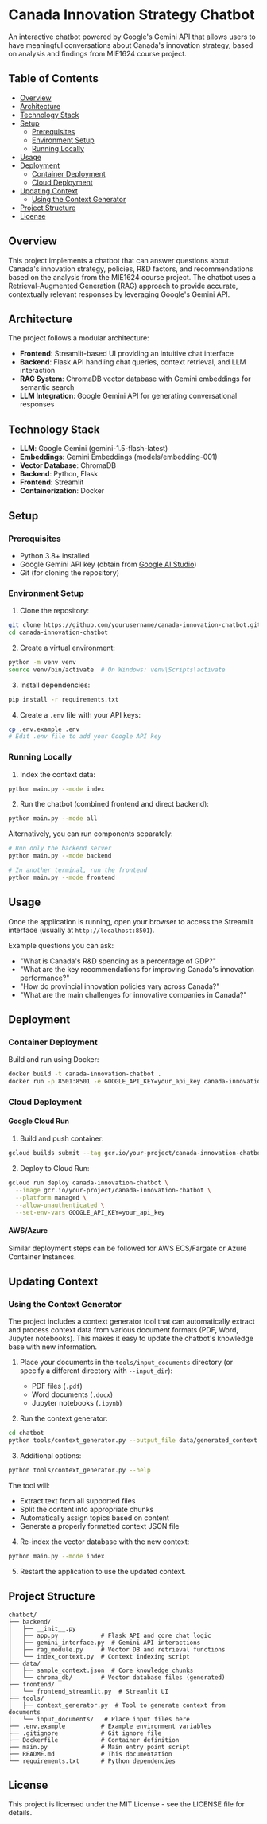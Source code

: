 # Canada Innovation Strategy Chatbot

An interactive chatbot powered by Google's Gemini API that allows users to have meaningful conversations about Canada's innovation strategy, based on analysis and findings from MIE1624 course project.

## Table of Contents

- [Overview](#overview)
- [Architecture](#architecture)
- [Technology Stack](#technology-stack)
- [Setup](#setup)
  - [Prerequisites](#prerequisites)
  - [Environment Setup](#environment-setup)
  - [Running Locally](#running-locally)
- [Usage](#usage)
- [Deployment](#deployment)
  - [Container Deployment](#container-deployment)
  - [Cloud Deployment](#cloud-deployment)
- [Updating Context](#updating-context)
  - [Using the Context Generator](#using-the-context-generator)
- [Project Structure](#project-structure)
- [License](#license)

## Overview

This project implements a chatbot that can answer questions about Canada's innovation strategy, policies, R&D factors, and recommendations based on the analysis from the MIE1624 course project. The chatbot uses a Retrieval-Augmented Generation (RAG) approach to provide accurate, contextually relevant responses by leveraging Google's Gemini API.

## Architecture

The project follows a modular architecture:

- **Frontend**: Streamlit-based UI providing an intuitive chat interface
- **Backend**: Flask API handling chat queries, context retrieval, and LLM interaction
- **RAG System**: ChromaDB vector database with Gemini embeddings for semantic search
- **LLM Integration**: Google Gemini API for generating conversational responses

## Technology Stack

- **LLM**: Google Gemini (gemini-1.5-flash-latest)
- **Embeddings**: Gemini Embeddings (models/embedding-001)
- **Vector Database**: ChromaDB
- **Backend**: Python, Flask
- **Frontend**: Streamlit
- **Containerization**: Docker

## Setup

### Prerequisites

- Python 3.8+ installed
- Google Gemini API key (obtain from [Google AI Studio](https://makersuite.google.com/app/apikey))
- Git (for cloning the repository)

### Environment Setup

1. Clone the repository:

```bash
git clone https://github.com/yourusername/canada-innovation-chatbot.git
cd canada-innovation-chatbot
```

2. Create a virtual environment:

```bash
python -m venv venv
source venv/bin/activate  # On Windows: venv\Scripts\activate
```

3. Install dependencies:

```bash
pip install -r requirements.txt
```

4. Create a `.env` file with your API keys:

```bash
cp .env.example .env
# Edit .env file to add your Google API key
```

### Running Locally

1. Index the context data:

```bash
python main.py --mode index
```

2. Run the chatbot (combined frontend and direct backend):

```bash
python main.py --mode all
```

Alternatively, you can run components separately:

```bash
# Run only the backend server
python main.py --mode backend

# In another terminal, run the frontend
python main.py --mode frontend
```

## Usage

Once the application is running, open your browser to access the Streamlit interface (usually at `http://localhost:8501`).

Example questions you can ask:
- "What is Canada's R&D spending as a percentage of GDP?"
- "What are the key recommendations for improving Canada's innovation performance?"
- "How do provincial innovation policies vary across Canada?"
- "What are the main challenges for innovative companies in Canada?"

## Deployment

### Container Deployment

Build and run using Docker:

```bash
docker build -t canada-innovation-chatbot .
docker run -p 8501:8501 -e GOOGLE_API_KEY=your_api_key canada-innovation-chatbot
```

### Cloud Deployment

#### Google Cloud Run

1. Build and push container:

```bash
gcloud builds submit --tag gcr.io/your-project/canada-innovation-chatbot
```

2. Deploy to Cloud Run:

```bash
gcloud run deploy canada-innovation-chatbot \
  --image gcr.io/your-project/canada-innovation-chatbot \
  --platform managed \
  --allow-unauthenticated \
  --set-env-vars GOOGLE_API_KEY=your_api_key
```

#### AWS/Azure

Similar deployment steps can be followed for AWS ECS/Fargate or Azure Container Instances.

## Updating Context

### Using the Context Generator

The project includes a context generator tool that can automatically extract and process context data from various document formats (PDF, Word, Jupyter notebooks). This makes it easy to update the chatbot's knowledge base with new information.

1. Place your documents in the `tools/input_documents` directory (or specify a different directory with `--input_dir`):
   - PDF files (`.pdf`)
   - Word documents (`.docx`) 
   - Jupyter notebooks (`.ipynb`)

2. Run the context generator:

```bash
cd chatbot
python tools/context_generator.py --output_file data/generated_context.json
```

3. Additional options:
```bash
python tools/context_generator.py --help
```

The tool will:
- Extract text from all supported files
- Split the content into appropriate chunks
- Automatically assign topics based on content
- Generate a properly formatted context JSON file

4. Re-index the vector database with the new context:

```bash
python main.py --mode index
```

5. Restart the application to use the updated context.

## Project Structure

```
chatbot/
├── backend/
│   ├── __init__.py
│   ├── app.py            # Flask API and core chat logic
│   ├── gemini_interface.py  # Gemini API interactions
│   ├── rag_module.py     # Vector DB and retrieval functions
│   └── index_context.py  # Context indexing script
├── data/
│   ├── sample_context.json  # Core knowledge chunks
│   └── chroma_db/        # Vector database files (generated)
├── frontend/
│   └── frontend_streamlit.py  # Streamlit UI
├── tools/
│   ├── context_generator.py  # Tool to generate context from documents
│   └── input_documents/   # Place input files here
├── .env.example          # Example environment variables
├── .gitignore            # Git ignore file
├── Dockerfile            # Container definition
├── main.py               # Main entry point script
├── README.md             # This documentation
└── requirements.txt      # Python dependencies
```

## License

This project is licensed under the MIT License - see the LICENSE file for details. 